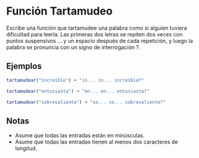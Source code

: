 # Función Tartamudeo

Escribe una función que tartamudee una palabra como si alguien tuviera dificultad para leerla. Las primeras dos letras se repiten dos veces con puntos suspensivos ... y un espacio después de cada repetición, y luego la palabra se pronuncia con un signo de interrogación ?.

## Ejemplos

```javascript
tartamudear("increíble") ➞ "in... in... increíble?"

tartamudear("entusiasta") ➞ "en... en... entusiasta?"

tartamudear("sobresaliente") ➞ "so... so... sobresaliente?"
```

## Notas
- Asume que todas las entradas están en minúsculas.
- Asume que todas las entradas tienen al menos dos caracteres de longitud.